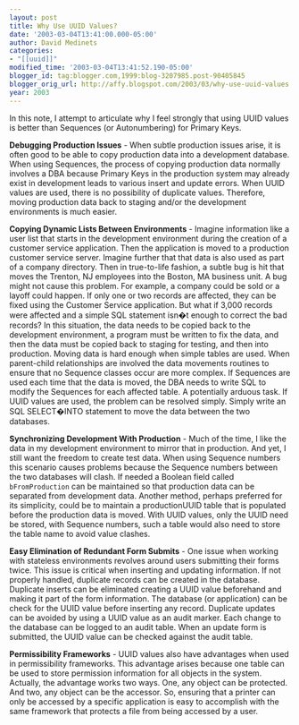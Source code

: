 ```yaml
---
layout: post
title: Why Use UUID Values?
date: '2003-03-04T13:41:00.000-05:00'
author: David Medinets
categories:
- "[[uuid]]"
modified_time: '2003-03-04T13:41:52.190-05:00'
blogger_id: tag:blogger.com,1999:blog-3207985.post-90405845
blogger_orig_url: http://affy.blogspot.com/2003/03/why-use-uuid-values.md
year: 2003
---
```


<p>In this note, I attempt to articulate why I feel strongly that using UUID values is better than Sequences (or
    Autonumbering) for Primary Keys.</p>


<p><b>Debugging Production Issues</b> - When subtle production issues arise, it is often good to be able to copy
    production data into a development database. When using Sequences, the process of copying production data normally
    involves a DBA because Primary Keys in the production system may already exist in development leads to various
    insert and update errors. When UUID values are used, there is no possibility of duplicate values. Therefore, moving
    production data back to staging and/or the development environments is much easier.</p>

<p><b>Copying Dynamic Lists Between Environments</b> - Imagine information like a user list that starts in the
    development environment during the creation of a customer service application. Then the application is moved to a
    production customer service server. Imagine further that that data is also used as part of a company directory. Then
    in true-to-life fashion, a subtle bug is hit that moves the Trenton, NJ employees into the Boston, MA business unit.
    A bug might not cause this problem. For example, a company could be sold or a layoff could happen. If only one or
    two records are affected, they can be fixed using the Customer Service application. But what if 3,000 records were
    affected and a simple SQL statement isn�t enough to correct the bad records? In this situation, the data needs to be
    copied back to the development environment, a program must be written to fix the data, and then the data must be
    copied back to staging for testing, and then into production. Moving data is hard enough when simple tables are
    used. When parent-child relationships are involved the data movements routines to ensure that no Sequence classes
    occur are more complex. If Sequences are used each time that the data is moved, the DBA needs to write SQL to modify
    the Sequences for each affected table. A potentially arduous task. If UUID values are used, the problem can be
    resolved simply. Simply write an SQL SELECT�INTO statement to move the data between the two databases.</p>

<p><b>Synchronizing Development With Production</b> - Much of the time, I like the data in my development environment to
    mirror that in production. And yet, I still want the freedom to create test data. When using Sequence numbers this
    scenario causes problems because the Sequence numbers between the two databases will clash.
    If needed a Boolean field called <code>bFromProduction</code> can be maintained so that production data can be
    separated from development data. Another method, perhaps preferred for its simplicity, could be to maintain a
    productionUUID table that is populated before the production data is moved. With UUID values, only the UUID need be
    stored, with Sequence numbers, such a table would also need to store the table name to avoid value clashes.</p>

<p><b>Easy Elimination of Redundant Form Submits</b> - One issue when working with stateless environments revolves
    around users submitting their forms twice. This issue is critical when inserting and updating information. If not
    properly handled, duplicate records can be created in the database. Duplicate inserts can be eliminated creating a
    UUID value beforehand and making it part of the form information. The database (or application) can be check for the
    UUID value before inserting any record. Duplicate updates can be avoided by using a UUID value as an audit marker.
    Each change to the database can be logged to an audit table. When an update form is submitted, the UUID value can be
    checked against the audit table.</p>

<p><b>Permissibility Frameworks</b> - UUID values also have advantages when used in permissibility frameworks. This
    advantage arises because one table can be used to store permission information for all objects in the system.
    Actually, the advantage works two ways. One, any object can be protected. And two, any object can be the accessor.
    So, ensuring that a printer can only be accessed by a specific application is easy to accomplish with the same
    framework that protects a file from being accessed by a user.</p>
